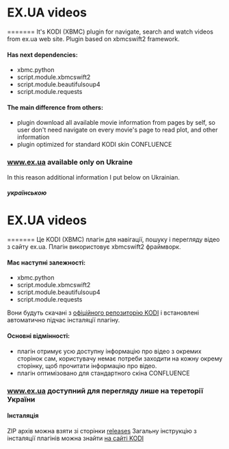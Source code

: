 # EX.UA videos
=======
It's KODI (XBMC) plugin for navigate, search and watch videos from ex.ua web site. Plugin based on xbmcswift2 framework. 
#### Has next dependencies:
- xbmc.python
- script.module.xbmcswift2
- script.module.beautifulsoup4
- script.module.requests

#### The main difference from others:
- plugin download all available movie information from pages by self, so user don't need navigate on every movie's page
to read plot, and other information
- plugin optimized for standard  KODI skin CONFLUENCE

### www.ex.ua available only on Ukraine
In this reason additional information I put below on Ukrainian.


##### українською
# EX.UA videos
=======
Це KODI (XBMC) плагін для навігації, пошуку і перегляду відео з сайту ex.ua. Плагін використовує xbmcswift2 фраймворк.
#### Має наступні залежності:
- xbmc.python
- script.module.xbmcswift2
- script.module.beautifulsoup4
- script.module.requests

Вони будуть скачані з  [офіційного репозиторію KODI](http://kodi.wiki/view/Official_add-on_repository) і встановлені 
автоматично підчас інсталяції плагіну.

#### Основні відмінності:
- плагін отримує усю доступну інформацію про відео з окремих сторінок сам, користувачу немає потреби заходити на кожну 
окрему сторінку, щоб прочитати інформацію про відео.
- плагін оптимізовано для стандартного скіна CONFLUENCE

### www.ex.ua доступний для перегляду лише на тереторії України

#### Інсталяція
ZIP архів можна взяти зі сторінки [releases](https://github.com/victron/plugin.video.ex.ua.videos/releases)
Загальну інструкцію з інсталяції плагінів можна знайти [на сайті KODI](http://kodi.wiki/view/Add-on_manager#How_to_install_from_a_ZIP_file)